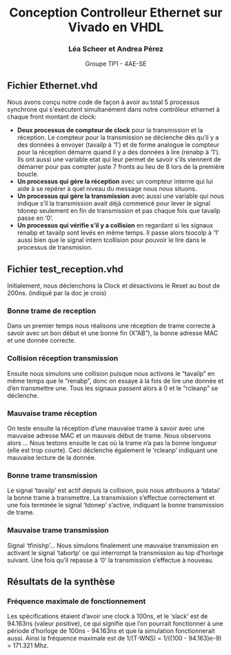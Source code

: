 <center> <h1> <b> Conception Controlleur Ethernet sur Vivado en VHDL </b> </h1> </center>

<center> <h3> Léa Scheer et Andrea Pérez </h3>
Groupe TP1 - 4AE-SE
</center>

## Fichier Ethernet.vhd
Nous avons conçu notre code de façon à avoir au total 5 processus synchrone qui s'exécutent simultanément dans notre contrôleur ethernet à chaque front montant de clock:
- **Deux processus de compteur de clock** pour la transmission et la réception. Le compteur pour la transmission se déclenche dès qu’il y a des données à envoyer (tavailp à ‘1’) et de forme analogue le compteur pour la réception démarre quand il y a des données à lire (renabp à ‘1’). Ils ont aussi une variable etat qui leur permet de savoir s'ils viennent de démarrer pour pas compter juste 7 fronts au lieu de 8 lors de la première boucle.
-   **Un processus qui gère la réception** avec un compteur interne qui lui aide à se repérer à quel niveau du message nous nous situons.
-   **Un processus qui gère la transmission** avec aussi une variable qui nous indique s’il la transmission avait déjà commencé pour lever le signal tdonep seulement en fin de transmission et pas chaque fois que tavailp passe en ‘0’.
-   **Un processus qui vérifie s’il y a collision** en regardant si les signaux renabp et tavailp sont levés en même temps. Il passe alors tsocolp à ‘1’ aussi bien que le signal intern tcollision pour pouvoir le lire dans le processus de transmision.


## Fichier test_reception.vhd

Initialement, nous déclenchons la Clock et désactivons le Reset au bout de 200ns. (indiqué par la doc je crois)

### Bonne trame de reception

Dans un premier temps nous réalisons une réception de trame correcte à savoir avec un bon début et une bonne fin (X”AB”), la bonne adresse MAC et une donnée correcte.

### Collision réception transmission

Ensuite nous simulons une collision puisque nous activons le “tavailp” en même temps que le “renabp”, donc on essaye à la fois de lire une donnée et d’en transmettre une. Tous les signaux passent alors à 0 et le “rcleanp” se déclenche.

### Mauvaise trame réception

On teste ensuite la réception d’une mauvaise trame à savoir avec une mauvaise adresse MAC et un mauvais début de trame. Nous observons alors …
Nous testons ensuite le cas où la trame n’a pas la bonne longueur (elle est trop courte). Ceci déclenche également le ‘rcleanp’ indiquant une mauvaise lecture de la donnée.

### Bonne trame transmission

Le signal ‘tavailp’ est actif depuis la collision, puis nous attribuons à ‘tdatai’ la bonne trame à transmettre. La transmission s’effectue correctement et une fois terminée le signal ‘tdonep’ s’active, indiquant la bonne transmission de trame.

### Mauvaise trame transmission

Signal ‘tfinishp’...
Nous simulons finalement une mauvaise transmission en activant le signal ‘tabortp’ ce qui interrompt la transmission au top d’horloge suivant. Une fois qu’il repasse à ‘0’ la transmission s’effectue à nouveau.

## Résultats de la synthèse

### Fréquence maximale de fonctionnement
Les spécifications étaient d’avoir une clock à 100ns, et le ‘slack’ est de 94.163ns (valeur positive), ce qui signifie que l’on pourrait fonctionner à une période d’horloge de 100ns - 94.163ns et que la simulation fonctionnerait aussi. Ainsi la fréquence maximale est de 1/(T-WNS) = 1/((100 - 94.163)e-9) = 171.321 Mhz. 

